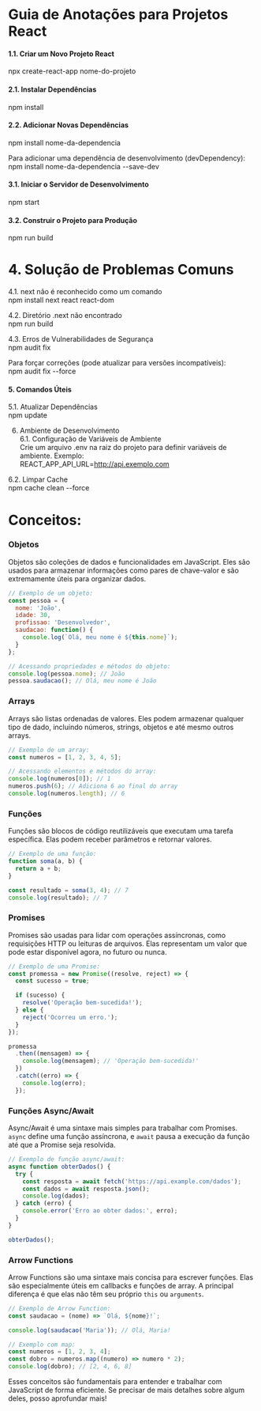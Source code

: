 <h1>Guia de Anotações para Projetos React</h1>

<h4>1.1. Criar um Novo Projeto React<br></h4>
npx create-react-app nome-do-projeto<br>

<h4>2.1. Instalar Dependências<br></h4>
npm install<br>

<h4>2.2. Adicionar Novas Dependências<br></h4>
npm install nome-da-dependencia<br>

Para adicionar uma dependência de desenvolvimento (devDependency):<br>
npm install nome-da-dependencia --save-dev<br>

<h4>3.1. Iniciar o Servidor de Desenvolvimento<br></h4>
npm start<br>

<h4>3.2. Construir o Projeto para Produção<br></h4>
npm run build<br>

<h1>4. Solução de Problemas Comuns</h1>

4.1. next não é reconhecido como um comando<br>
npm install next react react-dom<br>

4.2. Diretório .next não encontrado<br>
npm run build<br>

4.3. Erros de Vulnerabilidades de Segurança<br>
npm audit fix<br>

Para forçar correções (pode atualizar para versões incompatíveis):<br>
npm audit fix --force<br>

<h4>5. Comandos Úteis<br></h4>
5.1. Atualizar Dependências<br>
npm update<br>

6. Ambiente de Desenvolvimento<br>
6.1. Configuração de Variáveis de Ambiente<br>
Crie um arquivo .env na raiz do projeto para definir variáveis de ambiente. Exemplo:<br>
REACT_APP_API_URL=http://api.exemplo.com<br>

6.2. Limpar Cache<br>
npm cache clean --force<br>


<h1>Conceitos:</h1>

### Objetos
Objetos são coleções de dados e funcionalidades em JavaScript. Eles são usados para armazenar informações como pares de chave-valor e são extremamente úteis para organizar dados.

```js
// Exemplo de um objeto:
const pessoa = {
  nome: 'João',
  idade: 30,
  profissao: 'Desenvolvedor',
  saudacao: function() {
    console.log(`Olá, meu nome é ${this.nome}`);
  }
};

// Acessando propriedades e métodos do objeto:
console.log(pessoa.nome); // João
pessoa.saudacao(); // Olá, meu nome é João
```

### Arrays
Arrays são listas ordenadas de valores. Eles podem armazenar qualquer tipo de dado, incluindo números, strings, objetos e até mesmo outros arrays.

```js
// Exemplo de um array:
const numeros = [1, 2, 3, 4, 5];

// Acessando elementos e métodos do array:
console.log(numeros[0]); // 1
numeros.push(6); // Adiciona 6 ao final do array
console.log(numeros.length); // 6
```

### Funções
Funções são blocos de código reutilizáveis que executam uma tarefa específica. Elas podem receber parâmetros e retornar valores.

```js
// Exemplo de uma função:
function soma(a, b) {
  return a + b;
}

const resultado = soma(3, 4); // 7
console.log(resultado); // 7
```

### Promises
Promises são usadas para lidar com operações assíncronas, como requisições HTTP ou leituras de arquivos. Elas representam um valor que pode estar disponível agora, no futuro ou nunca.

```js
// Exemplo de uma Promise:
const promessa = new Promise((resolve, reject) => {
  const sucesso = true;

  if (sucesso) {
    resolve('Operação bem-sucedida!');
  } else {
    reject('Ocorreu um erro.');
  }
});

promessa
  .then((mensagem) => {
    console.log(mensagem); // 'Operação bem-sucedida!'
  })
  .catch((erro) => {
    console.log(erro);
  });
```

### Funções Async/Await
Async/Await é uma sintaxe mais simples para trabalhar com Promises. `async` define uma função assíncrona, e `await` pausa a execução da função até que a Promise seja resolvida.

```js
// Exemplo de função async/await:
async function obterDados() {
  try {
    const resposta = await fetch('https://api.example.com/dados');
    const dados = await resposta.json();
    console.log(dados);
  } catch (erro) {
    console.error('Erro ao obter dados:', erro);
  }
}

obterDados();
```

### Arrow Functions
Arrow Functions são uma sintaxe mais concisa para escrever funções. Elas são especialmente úteis em callbacks e funções de array. A principal diferença é que elas não têm seu próprio `this` ou `arguments`.

```js
// Exemplo de Arrow Function:
const saudacao = (nome) => `Olá, ${nome}!`;

console.log(saudacao('Maria')); // Olá, Maria!

// Exemplo com map:
const numeros = [1, 2, 3, 4];
const dobro = numeros.map((numero) => numero * 2);
console.log(dobro); // [2, 4, 6, 8]
```

Esses conceitos são fundamentais para entender e trabalhar com JavaScript de forma eficiente. Se precisar de mais detalhes sobre algum deles, posso aprofundar mais!

